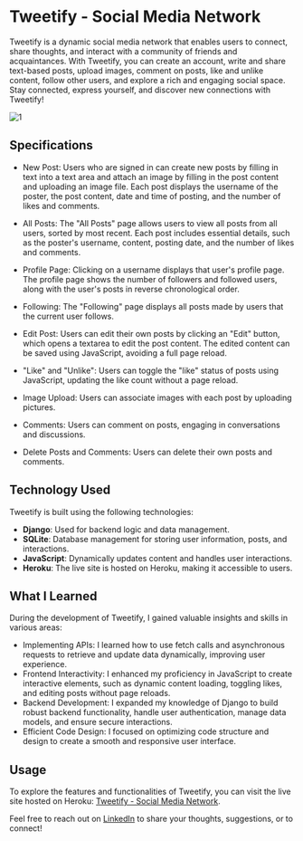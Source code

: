 # Tweetify - Social Media Network

Tweetify is a dynamic social media network that enables users to connect, share thoughts, and interact with a community of friends and acquaintances. With Tweetify, you can create an account, write and share text-based posts, upload images, comment on posts, like and unlike content, follow other users, and explore a rich and engaging social space. Stay connected, express yourself, and discover new connections with Tweetify!

![1](https://github.com/ronaakk/Social-Media-Network/assets/92412291/f39599b7-743f-4ec9-a555-a13919863347)

## Specifications

- New Post: Users who are signed in can create new posts by filling in text into a text area and attach an image by filling in the post content and uploading an image file. Each post displays the username of the poster, the post content, date and time of posting, and the number of likes and comments.

- All Posts: The "All Posts" page allows users to view all posts from all users, sorted by most recent. Each post includes essential details, such as the poster's username, content, posting date, and the number of likes and comments.

- Profile Page: Clicking on a username displays that user's profile page. The profile page shows the number of followers and followed users, along with the user's posts in reverse chronological order.

- Following: The "Following" page displays all posts made by users that the current user follows.

- Edit Post: Users can edit their own posts by clicking an "Edit" button, which opens a textarea to edit the post content. The edited content can be saved using JavaScript, avoiding a full page reload.

- "Like" and "Unlike": Users can toggle the "like" status of posts using JavaScript, updating the like count without a page reload.

- Image Upload: Users can associate images with each post by uploading pictures.

- Comments: Users can comment on posts, engaging in conversations and discussions.

- Delete Posts and Comments: Users can delete their own posts and comments.

## Technology Used

Tweetify is built using the following technologies:

- **Django**: Used for backend logic and data management.
- **SQLite**: Database management for storing user information, posts, and interactions.
- **JavaScript**: Dynamically updates content and handles user interactions.
- **Heroku**: The live site is hosted on Heroku, making it accessible to users.

## What I Learned

During the development of Tweetify, I gained valuable insights and skills in various areas:

- Implementing APIs: I learned how to use fetch calls and asynchronous requests to retrieve and update data dynamically, improving user experience.
- Frontend Interactivity: I enhanced my proficiency in JavaScript to create interactive elements, such as dynamic content loading, toggling likes, and editing posts without page reloads.
- Backend Development: I expanded my knowledge of Django to build robust backend functionality, handle user authentication, manage data models, and ensure secure interactions.
- Efficient Code Design: I focused on optimizing code structure and design to create a smooth and responsive user interface.
  
## Usage

To explore the features and functionalities of Tweetify, you can visit the live site hosted on Heroku: [Tweetify - Social Media Network](https://tweetify-d64eeb573d39.herokuapp.com/).

Feel free to reach out on [LinkedIn](https://www.linkedin.com/in/ronak-patel-bba9a91a1/) to share your thoughts, suggestions, or to connect!
